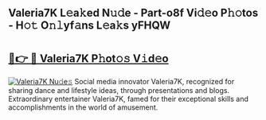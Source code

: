 ## Valeria7K L𝚎a𝚔ed N𝚞𝚍e - Part-o8f Vi𝚍𝚎o P𝚑𝚘tos - H𝚘𝚝 O𝚗𝚕yf𝚊ns L𝚎a𝚔s yFHQW

# <h2><a href="http://kf3lpkh.oniu.top/?m=Valeria7K">🔗👉 🔴 Valeria7K P𝚑ot𝚘𝚜 V𝚒d𝚎o</a></h2>

[![Valeria7K Nu𝚍e𝚜](https://i.imgur.com/0qMVB7G.gif)](http://kf3lpkh.oniu.top/?m=Valeria7K)
Social media innovator Valeria7K, recognized for sharing dance and lifestyle ideas, through presentations and blogs. Extraordinary entertainer Valeria7K, famed for their exceptional skills and accomplishments in the world of amusement.  
